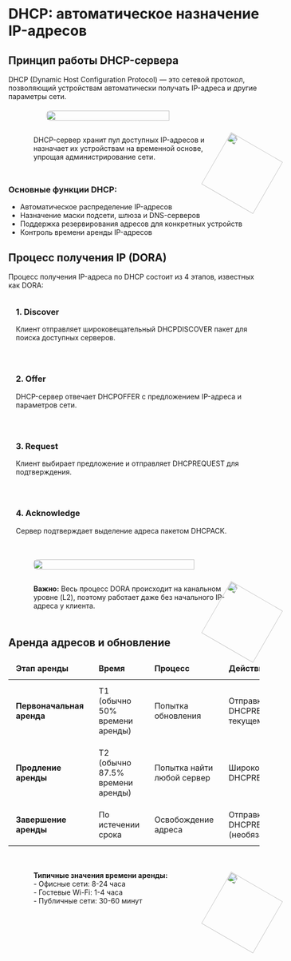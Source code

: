 # DHCP: автоматическое назначение IP-адресов

<h2 id="dhcp-principle">Принцип работы DHCP-сервера</h2><p>DHCP (Dynamic Host Configuration Protocol) — это сетевой протокол, позволяющий устройствам автоматически получать IP-адреса и другие параметры сети.</p><div style="position: relative; display: flex; justify-content: center; flex-direction: column; align-items: center; margin: 20px 0;"> <img width="70%" src="/theory/dhcp-server.png" style="border-radius: 0.5rem;" /> <div class='note'> DHCP-сервер хранит пул доступных IP-адресов и назначает их устройствам на временной основе, упрощая администрирование сети. <img src="./cat4.svg" style="position: absolute; bottom: 0; right: 0; translate: 50% 50%; transform: rotate(30deg); width: 120px;"> </div> </div><h3>Основные функции DHCP:</h3> <ul> <li>Автоматическое распределение IP-адресов</li> <li>Назначение маски подсети, шлюза и DNS-серверов</li> <li>Поддержка резервирования адресов для конкретных устройств</li> <li>Контроль времени аренды IP-адресов</li> </ul><h2 id="dhcp-dora">Процесс получения IP (DORA)</h2><p>Процесс получения IP-адреса по DHCP состоит из 4 этапов, известных как DORA:</p><div style="display: grid; grid-template-columns: repeat(auto-fit, minmax(250px, 1fr)); gap: 20px; margin: 20px 0;"> <div style="border: 1px solid var(--detail-gray); border-radius: 0.5rem; padding: 15px;"> <h3 style="margin-top: 0;">1. Discover</h3> <p>Клиент отправляет широковещательный DHCPDISCOVER пакет для поиска доступных серверов.</p> </div> <div style="border: 1px solid var(--detail-gray); border-radius: 0.5rem; padding: 15px;"> <h3 style="margin-top: 0;">2. Offer</h3> <p>DHCP-сервер отвечает DHCPOFFER с предложением IP-адреса и параметров сети.</p> </div> <div style="border: 1px solid var(--detail-gray); border-radius: 0.5rem; padding: 15px;"> <h3 style="margin-top: 0;">3. Request</h3> <p>Клиент выбирает предложение и отправляет DHCPREQUEST для подтверждения.</p> </div> <div style="border: 1px solid var(--detail-gray); border-radius: 0.5rem; padding: 15px;"> <h3 style="margin-top: 0;">4. Acknowledge</h3> <p>Сервер подтверждает выделение адреса пакетом DHCPACK.</p> </div> </div><div style="position: relative; display: flex; justify-content: center; flex-direction: column; align-items: center; margin: 20px 0;"> <img src="/theory/dhcp-dora.png" style="width: 80%; border-radius: 0.5rem;"> <div class="note"> <strong>Важно:</strong> Весь процесс DORA происходит на канальном уровне (L2), поэтому работает даже без начального IP-адреса у клиента. <img src="./cat4.svg" style="position: absolute; bottom: 0; right: 0; translate: 50% 50%; transform: rotate(30deg); width: 120px;"> </div> </div><h2 id="dhcp-lease">Аренда адресов и обновление</h2><table> <thead> <tr> <th>Этап аренды</th> <th>Время</th> <th>Процесс</th> <th>Действия клиента</th> </tr> </thead> <tbody> <tr> <td><strong>Первоначальная аренда</strong></td> <td>T1 (обычно 50% времени аренды)</td> <td>Попытка обновления</td> <td>Отправка DHCPREQUEST текущему серверу</td> </tr> <tr> <td><strong>Продление аренды</strong></td> <td>T2 (обычно 87.5% времени аренды)</td> <td>Попытка найти любой сервер</td> <td>Широковещательный DHCPREQUEST</td> </tr> <tr> <td><strong>Завершение аренды</strong></td> <td>По истечении срока</td> <td>Освобождение адреса</td> <td>Отправка DHCPRELEASE (необязательно)</td> </tr> </tbody> </table><div style="position: relative; display: flex; justify-content: center; flex-direction: column; align-items: center; margin: 20px 0;"> <div class="note warning"> <strong>Типичные значения времени аренды:</strong><br> - Офисные сети: 8-24 часа<br> - Гостевые Wi-Fi: 1-4 часа<br> - Публичные сети: 30-60 минут <img src="./cat4.svg" style="position: absolute; bottom: 0; right: 0; translate: 50% 50%; transform: rotate(30deg); width: 120px;"> </div> </div><style> table { width: 100%; border-collapse: collapse; margin: 15px 0; } th, td { padding: 12px 15px; border: 1px solid var(--detail-gray); text-align: left; } th { background-color: var(--element-gray); font-weight: bold; } tr:nth-child(even) { background-color: var(--element-gray); } .note { border-left: 4px solid var(--highlight-purple); background-color: var(--element-gray); width: 80%; min-height: 60px; border-radius: 0.5rem; padding: 15px; position: relative; margin-top: 15px; } .note.warning { border-left-color: var(--warning-orange); } code { background-color: #f0f0f0; padding: 2px 4px; border-radius: 3px; font-family: monospace; } @media (max-width: 768px) { .grid-container { grid-template-columns: 1fr; } .illustration img, .note { width: 95%; } } </style>
